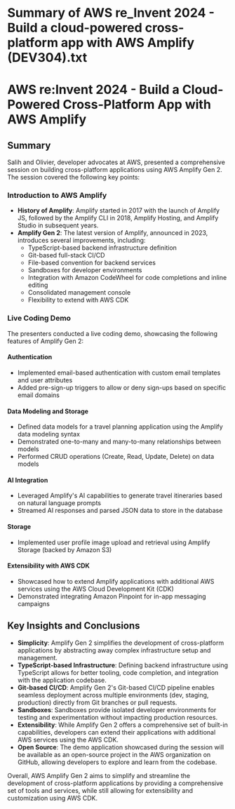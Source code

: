 # Summary of AWS re_Invent 2024 - Build a cloud-powered cross-platform app with AWS Amplify (DEV304).txt

# AWS re:Invent 2024 - Build a Cloud-Powered Cross-Platform App with AWS Amplify

## Summary

Salih and Olivier, developer advocates at AWS, presented a comprehensive session on building cross-platform applications using AWS Amplify Gen 2. The session covered the following key points:

### Introduction to AWS Amplify

- **History of Amplify**: Amplify started in 2017 with the launch of Amplify JS, followed by the Amplify CLI in 2018, Amplify Hosting, and Amplify Studio in subsequent years.
- **Amplify Gen 2**: The latest version of Amplify, announced in 2023, introduces several improvements, including:
  - TypeScript-based backend infrastructure definition
  - Git-based full-stack CI/CD
  - File-based convention for backend services
  - Sandboxes for developer environments
  - Integration with Amazon CodeWheel for code completions and inline editing
  - Consolidated management console
  - Flexibility to extend with AWS CDK

### Live Coding Demo

The presenters conducted a live coding demo, showcasing the following features of Amplify Gen 2:

#### Authentication

- Implemented email-based authentication with custom email templates and user attributes
- Added pre-sign-up triggers to allow or deny sign-ups based on specific email domains

#### Data Modeling and Storage

- Defined data models for a travel planning application using the Amplify data modeling syntax
- Demonstrated one-to-many and many-to-many relationships between models
- Performed CRUD operations (Create, Read, Update, Delete) on data models

#### AI Integration

- Leveraged Amplify's AI capabilities to generate travel itineraries based on natural language prompts
- Streamed AI responses and parsed JSON data to store in the database

#### Storage

- Implemented user profile image upload and retrieval using Amplify Storage (backed by Amazon S3)

#### Extensibility with AWS CDK

- Showcased how to extend Amplify applications with additional AWS services using the AWS Cloud Development Kit (CDK)
- Demonstrated integrating Amazon Pinpoint for in-app messaging campaigns

## Key Insights and Conclusions

- **Simplicity**: Amplify Gen 2 simplifies the development of cross-platform applications by abstracting away complex infrastructure setup and management.
- **TypeScript-based Infrastructure**: Defining backend infrastructure using TypeScript allows for better tooling, code completion, and integration with the application codebase.
- **Git-based CI/CD**: Amplify Gen 2's Git-based CI/CD pipeline enables seamless deployment across multiple environments (dev, staging, production) directly from Git branches or pull requests.
- **Sandboxes**: Sandboxes provide isolated developer environments for testing and experimentation without impacting production resources.
- **Extensibility**: While Amplify Gen 2 offers a comprehensive set of built-in capabilities, developers can extend their applications with additional AWS services using the AWS CDK.
- **Open Source**: The demo application showcased during the session will be available as an open-source project in the AWS organization on GitHub, allowing developers to explore and learn from the codebase.

Overall, AWS Amplify Gen 2 aims to simplify and streamline the development of cross-platform applications by providing a comprehensive set of tools and services, while still allowing for extensibility and customization using AWS CDK.